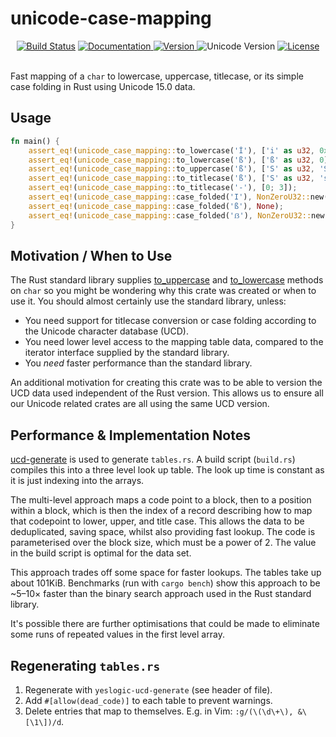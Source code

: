 unicode-case-mapping
====================

<div align="center">
  <a href="https://github.com/yeslogic/unicode-casse-mapping/actions/workflows/ci.yml">
    <img src="https://github.com/yeslogic/unicode-casse-mapping/actions/workflows/ci.yml/badge.svg" alt="Build Status"></a>
  <a href="https://docs.rs/unicode-case-mapping">
    <img src="https://docs.rs/unicode-case-mapping/badge.svg" alt="Documentation">
  </a>
  <a href="https://crates.io/crates/unicode-case-mapping">
    <img src="https://img.shields.io/crates/v/unicode-case-mapping.svg" alt="Version">
  </a>
  <img src="https://img.shields.io/badge/unicode-15.0-informational" alt="Unicode Version">
  <a href="https://github.com/yeslogic/unicode-case-mapping/blob/master/LICENSE">
    <img src="https://img.shields.io/crates/l/unicode-case-mapping.svg" alt="License">
  </a>
</div>

<br>

Fast mapping of a `char` to lowercase, uppercase, titlecase, or its simple case folding
in Rust using Unicode 15.0 data.

Usage
-----

```rust
fn main() {
    assert_eq!(unicode_case_mapping::to_lowercase('İ'), ['i' as u32, 0x0307]);
    assert_eq!(unicode_case_mapping::to_lowercase('ß'), ['ß' as u32, 0]);
    assert_eq!(unicode_case_mapping::to_uppercase('ß'), ['S' as u32, 'S' as u32, 0]);
    assert_eq!(unicode_case_mapping::to_titlecase('ß'), ['S' as u32, 's' as u32, 0]);
    assert_eq!(unicode_case_mapping::to_titlecase('-'), [0; 3]);
    assert_eq!(unicode_case_mapping::case_folded('I'), NonZeroU32::new('i' as u32));
    assert_eq!(unicode_case_mapping::case_folded('ß'), None);
    assert_eq!(unicode_case_mapping::case_folded('ẞ'), NonZeroU32::new('ß' as u32));
}
```

Motivation / When to Use
------------------------

The Rust standard library supplies [to_uppercase] and [to_lowercase] methods on
`char` so you might be wondering why this crate was created or when to use it.
You should almost certainly use the standard library, unless:

* You need support for titlecase conversion or case folding according to the
  Unicode character database (UCD).
* You need lower level access to the mapping table data, compared to the iterator
  interface supplied by the standard library.
* You _need_ faster performance than the standard library.

An additional motivation for creating this crate was to be able to version the
UCD data used independent of the Rust version. This allows us to ensure all
our Unicode related crates are all using the same UCD version.

Performance & Implementation Notes
----------------------------------

[ucd-generate] is used to generate `tables.rs`. A build script (`build.rs`)
compiles this into a three level look up table. The look up time is constant as
it is just indexing into the arrays.

The multi-level approach maps a code point to a block, then to a position
within a block, which is then the index of a record describing how to map that
codepoint to lower, upper, and title case. This allows the data to be
deduplicated, saving space, whilst also providing fast lookup. The code is
parameterised over the block size, which must be a power of 2. The value in the
build script is optimal for the data set.

This approach trades off some space for faster lookups. The tables take up
about 101KiB. Benchmarks (run with `cargo bench`) show this approach to be
~5–10× faster than the binary search approach used in the Rust standard
library.

It's possible there are further optimisations that could be made to eliminate
some runs of repeated values in the first level array.

Regenerating `tables.rs`
------------------------

1. Regenerate with `yeslogic-ucd-generate` (see header of file).
2. Add `#[allow(dead_code)]` to each table to prevent warnings.
3. Delete entries that map to themselves. E.g. in Vim:
   `:g/(\(\d\+\), &\[\1\])/d`.

[ucd-generate]: https://github.com/yeslogic/ucd-generate
[to_uppercase]: https://doc.rust-lang.org/std/primitive.char.html#method.to_uppercase
[to_lowercase]: https://doc.rust-lang.org/std/primitive.char.html#method.to_lowercase
